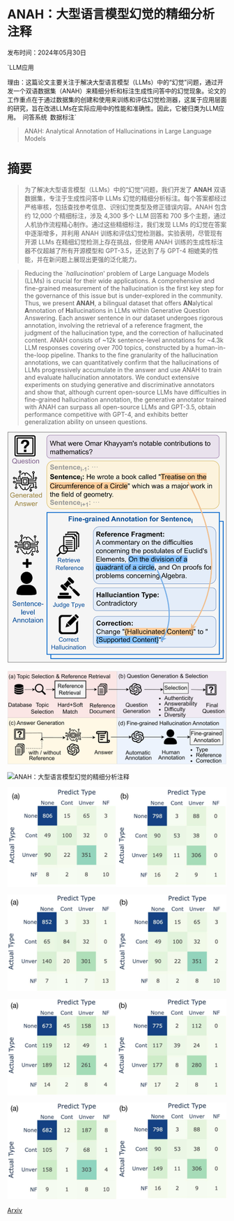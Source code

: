 # ANAH：大型语言模型幻觉的精细分析注释

发布时间：2024年05月30日

`LLM应用

理由：这篇论文主要关注于解决大型语言模型（LLMs）中的“幻觉”问题，通过开发一个双语数据集（ANAH）来精细分析和标注生成性问答中的幻觉现象。论文的工作重点在于通过数据集的创建和使用来训练和评估幻觉检测器，这属于应用层面的研究，旨在改进LLMs在实际应用中的性能和准确性。因此，它被归类为LLM应用。` `问答系统` `数据标注`

> ANAH: Analytical Annotation of Hallucinations in Large Language Models

# 摘要

> 为了解决大型语言模型（LLMs）中的“幻觉”问题，我们开发了 **ANAH** 双语数据集，专注于生成性问答中 LLMs 幻觉的精细分析标注。每个答案都经过严格审核，包括查找参考信息、识别幻觉类型及修正错误内容。ANAH 包含约 12,000 个精细标注，涉及 4,300 多个 LLM 回答和 700 多个主题，通过人机协作流程精心制作。通过这些精细标注，我们发现 LLMs 的幻觉在答案中逐渐增多，并利用 ANAH 训练和评估幻觉检测器。实验表明，尽管现有开源 LLMs 在精细幻觉检测上存在挑战，但使用 ANAH 训练的生成性标注器不仅超越了所有开源模型和 GPT-3.5，还达到了与 GPT-4 相媲美的性能，并在新问题上展现出更强的泛化能力。

> Reducing the `$\textit{hallucination}$' problem of Large Language Models (LLMs) is crucial for their wide applications. A comprehensive and fine-grained measurement of the hallucination is the first key step for the governance of this issue but is under-explored in the community. Thus, we present $\textbf{ANAH}$, a bilingual dataset that offers $\textbf{AN}$alytical $\textbf{A}$nnotation of $\textbf{H}$allucinations in LLMs within Generative Question Answering. Each answer sentence in our dataset undergoes rigorous annotation, involving the retrieval of a reference fragment, the judgment of the hallucination type, and the correction of hallucinated content. ANAH consists of ~12k sentence-level annotations for ~4.3k LLM responses covering over 700 topics, constructed by a human-in-the-loop pipeline. Thanks to the fine granularity of the hallucination annotations, we can quantitatively confirm that the hallucinations of LLMs progressively accumulate in the answer and use ANAH to train and evaluate hallucination annotators. We conduct extensive experiments on studying generative and discriminative annotators and show that, although current open-source LLMs have difficulties in fine-grained hallucination annotation, the generative annotator trained with ANAH can surpass all open-source LLMs and GPT-3.5, obtain performance competitive with GPT-4, and exhibits better generalization ability on unseen questions.

![ANAH：大型语言模型幻觉的精细分析注释](../../../paper_images/2405.20315/x1.png)

![ANAH：大型语言模型幻觉的精细分析注释](../../../paper_images/2405.20315/x2.png)

![ANAH：大型语言模型幻觉的精细分析注释](../../../paper_images/2405.20315/x3.png)

![ANAH：大型语言模型幻觉的精细分析注释](../../../paper_images/2405.20315/x4.png)

![ANAH：大型语言模型幻觉的精细分析注释](../../../paper_images/2405.20315/x5.png)

![ANAH：大型语言模型幻觉的精细分析注释](../../../paper_images/2405.20315/x6.png)

![ANAH：大型语言模型幻觉的精细分析注释](../../../paper_images/2405.20315/x7.png)

[Arxiv](https://arxiv.org/abs/2405.20315)